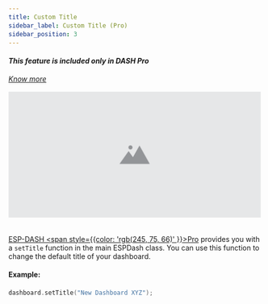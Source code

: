 ```yaml
---
title: Custom Title
sidebar_label: Custom Title (Pro)
sidebar_position: 3
---
```

<div className="pro-label">
    <i>
        <h4 style={{ fontWeight: '500', marginBottom: 5 }}>
            This feature is included only in DASH <span style={{ color: "#f54b42" }}>Pro</span>
        </h4>
        <a href="https://espdash.pro" target="_blank">Know more</a>
    </i>
</div>

<br/>

<img src="/img/v4/placeholder.png" width="500px" alt="Energy Card Preview" />
<br/>
<br/>

<a href="https://espdash.pro/" target="_blank">ESP-DASH <span style={{color: 'rgb(245, 75, 66)' }}>Pro</span></a> provides you with a <code>setTitle</code> function in the main ESPDash class. You can use this function to change the default title of your dashboard.


#### Example:

```cpp
dashboard.setTitle("New Dashboard XYZ");
```